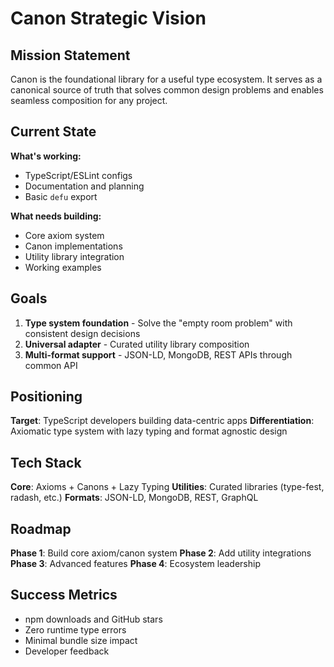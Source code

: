 # Canon Strategic Vision

## Mission Statement

Canon is the foundational library for a useful type ecosystem. It serves as a canonical source of truth that solves common design problems and enables seamless composition for any project.

## Current State

**What's working:**
- TypeScript/ESLint configs
- Documentation and planning
- Basic `defu` export

**What needs building:**
- Core axiom system
- Canon implementations  
- Utility library integration
- Working examples

## Goals

1. **Type system foundation** - Solve the "empty room problem" with consistent design decisions
2. **Universal adapter** - Curated utility library composition 
3. **Multi-format support** - JSON-LD, MongoDB, REST APIs through common API

## Positioning

**Target**: TypeScript developers building data-centric apps
**Differentiation**: Axiomatic type system with lazy typing and format agnostic design

## Tech Stack

**Core**: Axioms + Canons + Lazy Typing
**Utilities**: Curated libraries (type-fest, radash, etc.)
**Formats**: JSON-LD, MongoDB, REST, GraphQL

## Roadmap

**Phase 1**: Build core axiom/canon system
**Phase 2**: Add utility integrations  
**Phase 3**: Advanced features
**Phase 4**: Ecosystem leadership

## Success Metrics

- npm downloads and GitHub stars
- Zero runtime type errors
- Minimal bundle size impact
- Developer feedback
